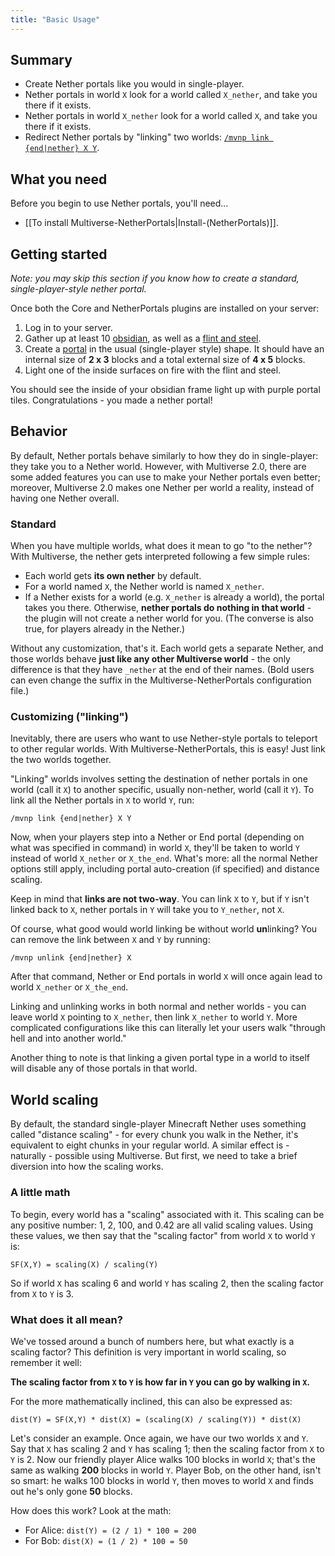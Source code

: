 ```yaml
---
title: "Basic Usage"
---
```


## Summary

* Create Nether portals like you would in single-player.
* Nether portals in world `X` look for a world called `X_nether`, and take you there if it exists.
* Nether portals in world `X_nether` look for a world called `X`, and take you there if it exists.
* Redirect Nether portals by "linking" two worlds: [`/mvnp link {end|nether} X Y`](https://github.com/Multiverse/Multiverse-Core/wiki/Command-Reference-%28NetherPortals%29#link).

## What you need

Before you begin to use Nether portals, you'll need...

* [[To install Multiverse-NetherPortals|Install-(NetherPortals)]].

## Getting started

_Note: you may skip this section if you know how to create a standard, single-player-style nether portal._

Once both the Core and NetherPortals plugins are installed on your server:

1. Log in to your server.
2. Gather up at least 10 [obsidian](http://www.minecraftwiki.net/wiki/Obsidian), as well as a [flint and steel](http://www.minecraftwiki.net/wiki/Flint_and_steel).
3. Create a [portal](http://www.minecraftwiki.net/wiki/Portal) in the usual (single-player style) shape. It should have an internal size of **2 x 3** blocks and a total external size of **4 x 5** blocks.
4. Light one of the inside surfaces on fire with the flint and steel.

You should see the inside of your obsidian frame light up with purple portal tiles. Congratulations - you made a nether portal!

## Behavior

By default, Nether portals behave similarly to how they do in single-player: they take you to a Nether world. However, with Multiverse 2.0, there are some added features you can use to make your Nether portals even better; moreover, Multiverse 2.0 makes one Nether per world a reality, instead of having one Nether overall.

### Standard

When you have multiple worlds, what does it mean to go "to the nether"? With Multiverse, the nether gets interpreted following a few simple rules:

* Each world gets **its own nether** by default.
* For a world named `X`, the Nether world is named `X_nether`.
* If a Nether exists for a world (e.g. `X_nether` is already a world), the portal takes you there. Otherwise, **nether portals do nothing in that world** - the plugin will not create a nether world for you. (The converse is also true, for players already in the Nether.)

Without any customization, that's it. Each world gets a separate Nether, and those worlds behave **just like any other Multiverse world** - the only difference is that they have `_nether` at the end of their names. (Bold users can even change the suffix in the Multiverse-NetherPortals configuration file.)

### <a name="linking"></a>Customizing ("linking")

Inevitably, there are users who want to use Nether-style portals to teleport to other regular worlds. With Multiverse-NetherPortals, this is easy! Just link the two worlds together.

"Linking" worlds involves setting the destination of nether portals in one world (call it `X`) to another specific, usually non-nether, world (call it `Y`). To link all the Nether portals in `X` to world `Y`, run:

    /mvnp link {end|nether} X Y

Now, when your players step into a Nether or End portal (depending on what was specified in command) in world `X`, they'll be taken to world `Y` instead of world `X_nether` or `X_the_end`. What's more: all the normal Nether options still apply, including portal auto-creation (if specified) and distance scaling.

Keep in mind that **links are not two-way**. You can link `X` to `Y`, but if `Y` isn't linked back to `X`, nether portals in `Y` will take you to `Y_nether`, not `X`.

Of course, what good would world linking be without world **un**linking? You can remove the link between `X` and `Y` by running:

    /mvnp unlink {end|nether} X

After that command, Nether or End portals in world `X` will once again lead to world `X_nether` or `X_the_end`.

Linking and unlinking works in both normal and nether worlds - you can leave world `X` pointing to `X_nether`, then link `X_nether` to world `Y`. More complicated configurations like this can literally let your users walk "through hell and into another world."

Another thing to note is that linking a given portal type in a world to itself will disable any of those portals in that world.

## World scaling

By default, the standard single-player Minecraft Nether uses something called "distance scaling" - for every chunk you walk in the Nether, it's equivalent to eight chunks in your regular world. A similar effect is - naturally - possible using Multiverse. But first, we need to take a brief diversion into how the scaling works.

### A little math

To begin, every world has a "scaling" associated with it. This scaling can be any positive number: 1, 2, 100, and 0.42 are all valid scaling values. Using these values, we then say that the "scaling factor" from world `X` to world `Y` is:

    SF(X,Y) = scaling(X) / scaling(Y)

So if world `X` has scaling 6 and world `Y` has scaling 2, then the scaling factor from `X` to `Y` is 3.

### What does it all mean?

We've tossed around a bunch of numbers here, but what exactly is a scaling factor? This definition is very important in world scaling, so remember it well:

**The scaling factor from `X` to `Y` is how far in `Y` you can go by walking in `X`.**

For the more mathematically inclined, this can also be expressed as:

    dist(Y) = SF(X,Y) * dist(X) = (scaling(X) / scaling(Y)) * dist(X)

Let's consider an example. Once again, we have our two worlds `X` and `Y`. Say that `X` has scaling 2 and `Y` has scaling 1; then the scaling factor from `X` to `Y` is 2. Now our friendly player Alice walks 100 blocks in world `X`; that's the same as walking **200** blocks in world `Y`. Player Bob, on the other hand, isn't so smart: he walks 100 blocks in world `Y`, then moves to world `X` and finds out he's only gone **50** blocks.

How does this work? Look at the math:

* For Alice: `dist(Y) = (2 / 1) * 100 = 200`
* For Bob: `dist(X) = (1 / 2) * 100 = 50`
